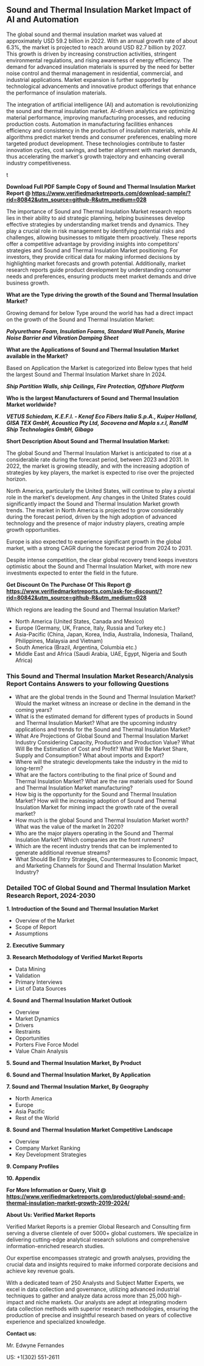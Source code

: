 <h2>Sound and Thermal Insulation Market Impact of AI and Automation</h2><p>The global sound and thermal insulation market was valued at approximately USD 59.2 billion in 2022. With an annual growth rate of about 6.3%, the market is projected to reach around USD 82.7 billion by 2027. This growth is driven by increasing construction activities, stringent environmental regulations, and rising awareness of energy efficiency. The demand for advanced insulation materials is spurred by the need for better noise control and thermal management in residential, commercial, and industrial applications. Market expansion is further supported by technological advancements and innovative product offerings that enhance the performance of insulation materials.</p><p>The integration of artificial intelligence (AI) and automation is revolutionizing the sound and thermal insulation market. AI-driven analytics are optimizing material performance, improving manufacturing processes, and reducing production costs. Automation in manufacturing facilities enhances efficiency and consistency in the production of insulation materials, while AI algorithms predict market trends and consumer preferences, enabling more targeted product development. These technologies contribute to faster innovation cycles, cost savings, and better alignment with market demands, thus accelerating the market's growth trajectory and enhancing overall industry competitiveness.</p>t</p><p id="" class=""><strong>Download Full PDF Sample Copy of Sound and Thermal Insulation Market Report @ <a href="https://www.verifiedmarketreports.com/download-sample/?rid=80842&utm_source=github-R&utm_medium=028" target="_blank">https://www.verifiedmarketreports.com/download-sample/?rid=80842&utm_source=github-R&utm_medium=028</a></strong></p><p>The importance of&nbsp;Sound and Thermal Insulation Market research reports lies in their ability to aid strategic planning, helping businesses develop effective strategies by understanding market trends and dynamics. They play a crucial role in risk management by identifying potential risks and challenges, allowing businesses to mitigate them proactively. These reports offer a competitive advantage by providing insights into competitors' strategies and Sound and Thermal Insulation Market positioning. For investors, they provide critical data for making informed decisions by highlighting market forecasts and growth potential. Additionally, market research reports guide product development by understanding consumer needs and preferences, ensuring products meet market demands and drive business growth.</p><p><strong>What are the&nbsp;Type driving the growth of the Sound and Thermal Insulation Market?</strong></p><p id="" class="">Growing demand for below Type around the world has had a direct impact on the growth of the Sound and Thermal Insulation Market:</p><em><strong>Polyurethane Foam, Insulation Foams, Standard Wall Panels, Marine Noise Barrier and Vibration Damping Sheet</strong></em></p><strong>What are the&nbsp;Applications&nbsp;of Sound and Thermal Insulation Market available in the Market?</strong></p><p id="" class="">Based on Application the Market is categorized into Below types that held the largest Sound and Thermal Insulation Market share In 2024.</p><em><strong>Ship Partition Walls, ship Ceilings, Fire Protection, Offshore Platform</strong></em></p><strong>Who is the largest Manufacturers of Sound and Thermal Insulation Market worldwide?</strong></p><p><em><strong>VETUS Schiedam, K.E.F.I. - Kenaf Eco Fibers Italia S.p.A., Kuiper Holland, GISA TEX GmbH, Acoustica Pty Ltd, Socovena and Mapla s.r.l, RandM Ship Technologies GmbH, Gibago</strong></em></p><p id="" class=""><strong>Short Description About Sound and Thermal Insulation Market:</strong></p><p>The global Sound and Thermal Insulation Market is anticipated to rise at a considerable rate during the forecast period, between 2023 and 2031. In 2022, the market is growing steadily, and with the increasing adoption of strategies by key players, the market is expected to rise over the projected horizon.</p><p>North America, particularly the United States, will continue to play a pivotal role in the market's development. Any changes in the United States could significantly impact the Sound and Thermal Insulation Market growth trends. The market in North America is projected to grow considerably during the forecast period, driven by the high adoption of advanced technology and the presence of major industry players, creating ample growth opportunities.</p><p>Europe is also expected to experience significant growth in the global market, with a strong CAGR during the forecast period from 2024 to 2031.</p><p>Despite intense competition, the clear global recovery trend keeps investors optimistic about the Sound and Thermal Insulation Market, with more new investments expected to enter the field in the future.</p><p id="" class=""><strong>Get Discount On The Purchase Of This Report @ <a href="https://www.verifiedmarketreports.com/ask-for-discount/?rid=80842&utm_source=github-R&utm_medium=028" target="_blank">https://www.verifiedmarketreports.com/ask-for-discount/?rid=80842&utm_source=github-R&utm_medium=028</a></strong></p>Which regions are leading the Sound and Thermal Insulation Market?</p><ul><li>North America (United States, Canada and Mexico)</li><li>Europe (Germany, UK, France, Italy, Russia and Turkey etc.)</li><li>Asia-Pacific (China, Japan, Korea, India, Australia, Indonesia, Thailand, Philippines, Malaysia and Vietnam)</li><li>South America (Brazil, Argentina, Columbia etc.)</li><li>Middle East and Africa (Saudi Arabia, UAE, Egypt, Nigeria and South Africa)</li></ul><h3 id="" class="">This Sound and Thermal Insulation Market Research/Analysis Report Contains Answers to your following Questions</h3><ul><li>What are the global trends in the Sound and Thermal Insulation Market? Would the market witness an increase or decline in the demand in the coming years?</li><li>What is the estimated demand for different types of products in Sound and Thermal Insulation Market? What are the upcoming industry applications and trends for the Sound and Thermal Insulation Market?</li><li>What Are Projections of Global Sound and Thermal Insulation Market Industry Considering Capacity, Production and Production Value? What Will Be the Estimation of Cost and Profit? What Will Be Market Share, Supply and Consumption? What about imports and Export?</li><li>Where will the strategic developments take the industry in the mid to long-term?</li><li>What are the factors contributing to the final price of Sound and Thermal Insulation Market? What are the raw materials used for Sound and Thermal Insulation Market manufacturing?</li><li>How big is the opportunity for the Sound and Thermal Insulation Market? How will the increasing adoption of Sound and Thermal Insulation Market for mining impact the growth rate of the overall market?</li><li>How much is the global Sound and Thermal Insulation Market worth? What was the value of the market In 2020?</li><li>Who are the major players operating in the Sound and Thermal Insulation Market? Which companies are the front runners?</li><li>Which are the recent industry trends that can be implemented to generate additional revenue streams?</li><li>What Should Be Entry Strategies, Countermeasures to Economic Impact, and Marketing Channels for Sound and Thermal Insulation Market Industry?</li></ul><h3 id="" class="">Detailed TOC of Global Sound and Thermal Insulation Market Research Report, 2024-2030</h3><p id="" class=""><strong>1. Introduction of the Sound and Thermal Insulation Market</strong></p><ul><li>Overview of the Market</li><li>Scope of Report</li><li>Assumptions</li></ul><p id="" class=""><strong>2. Executive Summary</strong></p><p id="" class=""><strong>3. Research Methodology of Verified Market Reports</strong></p><ul><li>Data Mining</li><li>Validation</li><li>Primary Interviews</li><li>List of Data Sources</li></ul><p id="" class=""><strong>4. Sound and Thermal Insulation Market Outlook</strong></p><ul><li>Overview</li><li>Market Dynamics</li><li>Drivers</li><li>Restraints</li><li>Opportunities</li><li>Porters Five Force Model</li><li>Value Chain Analysis</li></ul><p id="" class=""><strong>5. Sound and Thermal Insulation Market, By Product</strong></p><p id="" class=""><strong>6. Sound and Thermal Insulation Market, By Application</strong></p><p id="" class=""><strong>7. Sound and Thermal Insulation Market, By Geography</strong></p><ul><li>North America</li><li>Europe</li><li>Asia Pacific</li><li>Rest of the World</li></ul><p id="" class=""><strong>8. Sound and Thermal Insulation Market Competitive Landscape</strong></p><ul><li>Overview</li><li>Company Market Ranking</li><li>Key Development Strategies</li></ul><p id="" class=""><strong>9. Company Profiles</strong></p><p id="" class=""><strong>10. Appendix</strong></p><p id="" class=""><strong>For More Information or Query, Visit @ <a href="https://www.verifiedmarketreports.com/product/global-sound-and-thermal-insulation-market-growth-2019-2024/" target="_blank">https://www.verifiedmarketreports.com/product/global-sound-and-thermal-insulation-market-growth-2019-2024/</a></strong></p><p id="" class=""><strong>About Us: Verified Market Reports</strong></p><p id="" class="">Verified Market Reports is a premier Global Research and Consulting firm serving a diverse clientele of over 5000+ global customers. We specialize in delivering cutting-edge analytical research solutions and comprehensive information-enriched research studies.</p><p id="" class="">Our expertise encompasses strategic and growth analyses, providing the crucial data and insights required to make informed corporate decisions and achieve key revenue goals.</p><p id="" class="">With a dedicated team of 250 Analysts and Subject Matter Experts, we excel in data collection and governance, utilizing advanced industrial techniques to gather and analyze data across more than 25,000 high-impact and niche markets. Our analysts are adept at integrating modern data collection methods with superior research methodologies, ensuring the production of precise and insightful research based on years of collective experience and specialized knowledge.</p><p id="" class=""><strong>Contact us:</strong></p><p id="" class="">Mr. Edwyne Fernandes</p><p id="" class="">US: +1(302) 551-2611</p>